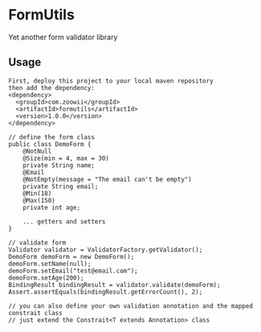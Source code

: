 FormUtils
====
Yet another form validator library


## Usage

    First, deploy this project to your local maven repository
    then add the dependency:
    <dependency>
      <groupId>com.zoowii</groupId>
      <artifactId>formutils</artifactId>
      <version>1.0.0</version>
    </dependency>

    // define the form class
    public class DemoForm {
        @NotNull
        @Size(min = 4, max = 30)
        private String name;
        @Email
        @NotEmpty(message = "The email can't be empty")
        private String email;
        @Min(18)
        @Max(150)
        private int age;

        ... getters and setters
    }

    // validate form
    Validator validator = ValidatorFactory.getValidator();
    DemoForm demoForm = new DemoForm();
    demoForm.setName(null);
    demoForm.setEmail("test@email.com");
    demoForm.setAge(200);
    BindingResult bindingResult = validator.validate(demoForm);
    Assert.assertEquals(bindingResult.getErrorCount(), 2);

    // you can also define your own validation annotation and the mapped constrait class
    // just extend the Constrait<T extends Annotation> class